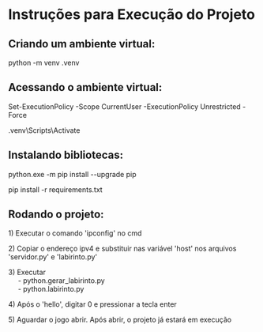 <h1>Instruções para Execução do Projeto</h1>
<h2>Criando um ambiente virtual:</h2>
<p>python -m venv .venv<p>
<h2>Acessando o ambiente virtual:</h2>
<p>Set-ExecutionPolicy -Scope CurrentUser -ExecutionPolicy Unrestricted -Force</p>
<p>.venv\Scripts\Activate</p>
<h2>Instalando bibliotecas:</h2>
<p>python.exe -m pip install --upgrade pip</p>
<p>pip install -r requirements.txt</p>
<h2>Rodando o projeto:</h2>
<p>1) Executar o comando 'ipconfig' no cmd</p>
<p>2) Copiar o endereço ipv4 e substituir nas variável 'host' nos arquivos 'servidor.py' e 'labirinto.py'</p>
<p>3) Executar<br>&nbsp&nbsp&nbsp&nbsp
    - python.gerar_labirinto.py<br>&nbsp&nbsp&nbsp&nbsp
    - python.labirinto.py</p>
<p>4) Após o 'hello', digitar 0 e pressionar a tecla enter</p>
<p>5) Aguardar o jogo abrir. Após abrir, o projeto já estará em execução</p>